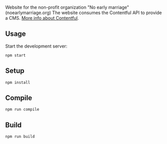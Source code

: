 Website for the non-profit organization "No early marriage" (noearlymarriage.org)
The website consumes the Contentful API to provide a CMS. [More info about Contentful](www.contentful.com).


Usage
---

Start the development server:

```
npm start
```


Setup
---
```
npm install
```


Compile
---

```
npm run compile
```

Build
---

```
npm run build
```
